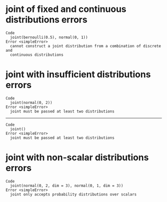 # joint of fixed and continuous distributions errors

    Code
      joint(bernoulli(0.5), normal(0, 1))
    Error <simpleError>
      cannot construct a joint distribution from a combination of discrete and
      continuous distributions

# joint with insufficient distributions errors

    Code
      joint(normal(0, 2))
    Error <simpleError>
      joint must be passed at least two distributions

---

    Code
      joint()
    Error <simpleError>
      joint must be passed at least two distributions

# joint with non-scalar distributions errors

    Code
      joint(normal(0, 2, dim = 3), normal(0, 1, dim = 3))
    Error <simpleError>
      joint only accepts probability distributions over scalars

